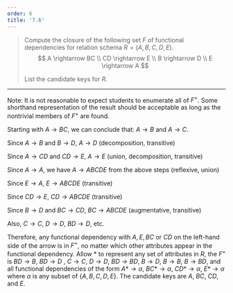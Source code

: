 ```yaml
---
order: 6
title: '7.6'
---
```

> Compute the closure of the following set $F$ of functional dependencies 
> for relation schema $R = (A, B, C, D, E)$. 
> $$
> A \rightarrow BC \\ 
> CD \rightarrow E \\ 
> B \rightarrow D \\
> E \rightarrow A 
> $$
> 
> List the candidate keys for $R$. 

--------------------------------

Note: It is not reasonable to expect students to enumerate all of $F^+$. Some 
shorthand representation of the result should be acceptable as long as the 
nontrivial members of $F^+$ are found.

Starting with $A \rightarrow BC$, we can conclude that: $A \rightarrow B$ and 
$A \rightarrow C$. 

Since $A \rightarrow B$ and $B \rightarrow D$, $A \rightarrow D$   (decomposition, transitive)

Since $A \rightarrow CD$ and $CD \rightarrow E$, $A \rightarrow E$  (union, decomposition, transitive)

Since $A \rightarrow A$, we have $A \rightarrow ABCDE$ from the above steps    (reflexive, union)

Since $E \rightarrow A$, $E \rightarrow ABCDE$ (transitive)

Since $CD \rightarrow E$, $CD \rightarrow ABCDE$ (transitive)

Since $B \rightarrow D$ and $BC \rightarrow CD$, $BC \rightarrow ABCDE$ (augmentative, transitive)

Also, $C \rightarrow C$, $D \rightarrow D$, $BD \rightarrow D$, etc. 

Therefore, any functional dependency with $A, E, BC$ or $CD$ on the left-hand side of 
the arrow is in $F^+$, no matter which other attributes appear in the functional dependency. 
Allow $*$ to represent any set of attributes in $R$, the $F^+$ is $BD \rightarrow B$, $BD \rightarrow D$
, $C \rightarrow C$, $D \rightarrow D$, $BD \rightarrow BD$, $B \rightarrow D$, $B \rightarrow B$, 
$B \rightarrow BD$, and all functional dependencies of the form $A* \rightarrow \alpha$, 
$BC* \rightarrow \alpha$, $CD * \rightarrow \alpha$, $E * \rightarrow \alpha$ where $\alpha$ is 
any subset of $\{A, B, C, D, E\}$. The candidate keys are $A$, $BC$, $CD$, and $E$. 